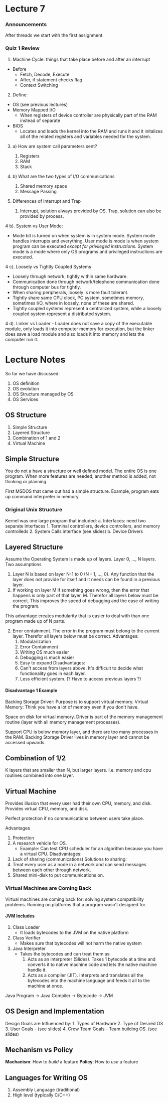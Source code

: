 # Lecture 7
### Announcements
After threads we start with the first assignment. 

### Quiz 1 Review
1. Machine Cycle: things that take place before and after an interrupt 
- Before
    - Fetch, Decode, Execute 
    - After, if statement checks flag
    - Context Switching 

2. Define:
- OS (see previous lectures)
- Memory Mapped I/O
    - When registers of device controller are physically part of the RAM instead of separate
- BIOS
    - Locates and loads the kernel into the RAM and runs it and it initalizes all of the related registers and variables needed for the system. 

3. a) How are system call parameters sent?
    1. Registers
    2. RAM
    3. Stack
3. b) What are the two types of I/O communications
    1. Shared memory space
    2. Message Passing


4. Differences of Interrupt and Trap
    1. Interrupt, solution always provided by OS. Trap, solution can also be provided by process.
  
4 b). System vs User Mode: 
  - Mode bit is turned on when system is in system mode. System mode handles interrupts and everything. User mode is mode is when system program can be executed *except for privileged instructions*. System mode is a mode where only OS programs and privileged instructions are executed. 

4 c). Loosely vs Tightly Coupled Systems 
  - Loosely through network, tightly within same hardware. 
  - Communication done through network/telephone communication done through computer bus for tightly. 
  - When sharing peripherals, loosely is more fault tolerant.
  - Tightly share same CPU clock, PC system, sometimes memory, sometimes I/O, where in loosely, none of these are shared. 
  - Tightly coupled systems represent a centralized system, while a loosely coupled system represent a distributed system.
  
4 d). Linker vs Loader
    - Loader does not save a copy of the executable module, only loads it into computer memory for execution, but the linker does save a load module and also loads it into memory and lets the computer run it.

# Lecture Notes
So far we have discussed:
1. OS definition
2. OS evolution
3. OS Structure managed by OS
3. OS Services

## OS Structure
1. Simple Structure
2. Layered Structure
3. Combination of 1 and 2
4. Virtual Machine

## Simple Structure
You do not a have a structure or well defined model. The entire OS is one program. When more features are needed, another method is added, not thinking or planning. 

First MSDOS that came out had a simple structure. Example, program eats up command interpreter in memory. 

### Original Unix Structure
Kernel was one large program that included:
    a. Interfaces: need two separate interfaces
        1. Terminal controllers, device controllers, and memory controlleds
        2. System Calls interface (see slides)
    b. Device Drivers

## Layered Structure
Assume the Operating System is made up of layers. Layer 0, ..., N layers.
Two assumptions
1. Layer N is based on layer N-1 to 0 (N - 1, ..., 0). Any function that the layer does not provide for itself and it needs can be found in a previous layer. 
2. If working on layer M if something goes wrong, then the error that happens is only part of that layer, M. Therefor all layers below must be correct. This improves the speed of debugging and the ease of writing the program. 

This advantage creates modularity that is easier to deal with than one program made up of N parts.

2. Error containment. The error in the program must belong to the current layer. Therefor all layers below must be correct.
Advantages:
    1. Modularization
    2. Error Containment
    3. Writing OS much easier
    4. Debugging is much easier
    5. Easy to expand
Disadvantages:
    1. Can't access from layers above. It's difficult to decide what functionality goes in each layer.
    2. Less efficient system. (? Have to access previous layers ?)
    
#### Disadvantage 1 Example
Backing Storage Driver:
Purpose is to support virtual memory. 
Virtual Memory: Think you have a lot of memory even if you don't have. 

Space on disk for virtual memory. Driver is part of the memory management routine (layer with all memory management processes). 

Support CPU is below memory layer, and there are too many processes in the RAM. Backing Storage Driver lives in memory layer and cannot be accessed upwards. 


## Combination of 1/2
K layers that are smaller than N, but larger layers. I.e. memory and cpu routines combined into one layer.

## Virtual Machine
Provides illusion that every user had their own CPU, memory, and disk. Provides virtual CPU, memory, and disk. 

Perfect protection if no communications between users take place. 

Advantages
1. Protection
2. A research vehicle for OS.
    - Example: Can test CPU scheduler for an algorithm because you have a virtual CPU.
Disadvantages:
1. Lack of sharing (communications)
Solutions to sharing:
1. Treat every user as a node in a network and can send messages between each other through network.
2. Shared mini-disk to put communications on. 
    
### Virtual Machines are Coming Back
Virtual machines are coming back for: solving system compatibility problems. 
Running on platforms that a program wasn't designed for.

#### JVM Includes
1. Class Loader
    - It loads bytecodes to the JVM on the native platform 
2. Class Verifier
    - Makes sure that bytecodes will not harm the native system
3. Java Interpreter
    - Takes the bytecodes and can treat them as:
        1. Acts as an interpreter (Slides). Takes 1 bytecode at a time and converts it to native machine code and lets the native machine handle it.
        2. Acts as a compiler (JIT). Interprets and translates all the bytecodes into the machine language and feeds it all to the machine at once. 

Java Program -> Java Compiler -> Bytecode -> JVM

## OS Design and Implementation
Design Goals are Influenced by:
    1. Types of Hardware
    2. Type of Desired OS
    3. User Goals
        - (see slides)
    4. Crew Team Goals
        - Team building OS. (see slides)
        
## Mechanism vs Policy
**Machanism**: How to *build* a feature
**Policy**: How to *use* a feature

## Languages for Writing OS
1. Assembly Language (traditional)
2. High level (typically C/C++)